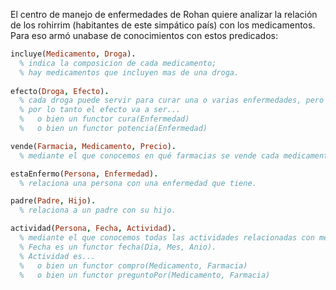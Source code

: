 El centro de manejo de enfermedades de Rohan quiere analizar la relación de los rohirrim 
(habitantes de este simpático país) con los medicamentos. Para eso armó unabase de conocimientos con estos predicados:

```prolog
incluye(Medicamento, Droga).
  % indica la composicion de cada medicamento;
  % hay medicamentos que incluyen mas de una droga.
  
efecto(Droga, Efecto).
  % cada droga puede servir para curar una o varias enfermedades, pero también puede potenciar otras enfermedades; 
  % por lo tanto el efecto va a ser...
  %   o bien un functor cura(Enfermedad)
  %   o bien un functor potencia(Enfermedad)

vende(Farmacia, Medicamento, Precio).
  % mediante el que conocemos en qué farmacias se vende cada medicamento, y a qué precio lo vende cada una.

estaEnfermo(Persona, Enfermedad).
  % relaciona una persona con una enfermedad que tiene.

padre(Padre, Hijo).
  % relaciona a un padre con su hijo.

actividad(Persona, Fecha, Actividad).
  % mediante el que conocemos todas las actividades relacionadas con medicamentos que hicieron los rohirrim.
  % Fecha es un functor fecha(Dia, Mes, Anio).
  % Actividad es...
  %   o bien un functor compro(Medicamento, Farmacia)
  %   o bien un functor preguntoPor(Medicamento, Farmacia)
```